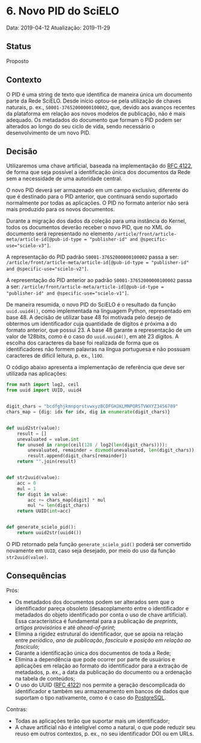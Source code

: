 # 6. Novo PID do SciELO

Data: 2019-04-12
Atualização: 2019-11-29

## Status

Proposto

## Contexto

O PID é uma string de texto que identifica de maneira única um documento parte
da Rede SciELO. Desde início optou-se pela utilização de chaves naturais, p. ex.,
`S0001-37652000000100002`, que, devido aos avanços recentes da plataforma em
relação aos novos modelos de publicação, não é mais adequado. Os metadados
do documento que formam o PID podem ser alterados ao longo do seu ciclo de vida,
sendo necessário o desenvolvimento de um novo PID.


## Decisão

Utilizaremos uma chave artificial, baseada na implementação do
[RFC 4122](http://tools.ietf.org/html/rfc4122.html), de forma que seja possível
a identificação única dos documentos da Rede sem a necessidade de uma autoridade
central.

O novo PID deverá ser armazenado em um campo exclusivo, diferente do que
é destinado para o PID anterior, que continuará sendo suportado normalmente por
todas as aplicações. O PID no formato anterior não será mais produzido para os novos
documentos.

Durante a migração dos dados da coleção para uma instância do Kernel, todos
os documentos deverão receber o novo PID, que no XML do documento será
representado no elemento
`/article/front/article-meta/article-id[@pub-id-type = "publisher-id" and @specific-use="scielo-v3"]`.

A representação do PID padrão `S0001-37652000000100002` passa a ser:
`/article/front/article-meta/article-id[@pub-id-type = "publisher-id" and @specific-use="scielo-v2"]`.

A representação do PID anterior ao padrão `S0001-37652000000100002` passa a ser:
`/article/front/article-meta/article-id[@pub-id-type = "publisher-id" and @specific-use="scielo-v1"]`.

De maneira resumida, o novo PID do SciELO é o resultado da função
`uuid.uuid4()`, como implementada na linguagem Python, representado em base 48.
A decisão de utilizar base 48 foi motivada pelo desejo de obtermos um identificador
cuja quantidade de dígitos é próxima a do formato anterior, que possui 23. A 
base 48 garante a representação de um valor de 128bits, como é o caso do 
`uuid.uuid4()`, em até 23 dígitos. A escolha dos caracteres da base foi realizada
de forma que os identificadores não formem palavras na língua portuguesa
e não possuam caracteres de difícil leitura, p. ex., `l10O`.

O código abaixo apresenta a implementação de referência que deve ser utilizada
nas aplicações:

```python
from math import log2, ceil
from uuid import UUID, uuid4


digit_chars = "bcdfghjkmnpqrstvwxyzBCDFGHJKLMNPQRSTVWXYZ3456789"
chars_map = {dig: idx for idx, dig in enumerate(digit_chars)}


def uuid2str(value):
    result = []
    unevaluated = value.int
    for unused in range(ceil(128 / log2(len(digit_chars)))):
        unevaluated, remainder = divmod(unevaluated, len(digit_chars))
        result.append(digit_chars[remainder])
    return "".join(result)


def str2uuid(value):
    acc = 0
    mul = 1
    for digit in value:
        acc += chars_map[digit] * mul
        mul *= len(digit_chars)
    return UUID(int=acc)


def generate_scielo_pid():
    return uuid2str(uuid4())
```

O PID retornado pela função `generate_scielo_pid()` poderá ser convertido
novamente em `UUID`, caso seja desejado, por meio do uso da função
`str2uuid(value)`.


## Consequências


Prós:
* Os metadados dos documentos podem ser alterados sem que o identificador pareça
  obsoleto (desacoplamento entre o identificador e metadados do objeto identificado
  por conta o uso de chave artificial). Essa característica é fundamental para
  a publicação de *preprints*, *artigos provisórios* e até *ahead-of-print*;
* Elimina a rigidez estrutural do identificador, que se apoia na relação entre
  *periódico*, *ano de publicação*, *fascículo* e *posição em relação ao fascículo*;
* Garante a identificação única dos documentos de toda a Rede;
* Elimina a dependência que pode ocorrer por parte de usuários e aplicações
  em relação ao formato do identificador para a extração de metadados, p. ex.,
  a data da publicação do documento ou a ordenação na tabela de conteúdos;
* O uso do UUID ([RFC 4122](http://tools.ietf.org/html/rfc4122.html)) nos
  permite a geração descomplicada do identificador e também seu armazenamento em
  bancos de dados que suportam o tipo nativamente, como é o caso do
  [PostgreSQL](https://www.postgresql.org/docs/9.1/datatype-uuid.html).

Contras:
* Todas as aplicações terão que suportar mais um identificador;
* A chave artificial não é inteligível como a natural, o que pode reduzir seu
  reuso em outros contextos, p. ex., no seu identificador DOI ou em URLs.
